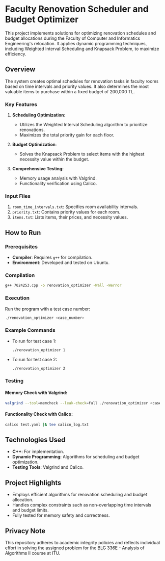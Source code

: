 
# Faculty Renovation Scheduler and Budget Optimizer

This project implements solutions for optimizing renovation schedules and budget allocations during the Faculty of Computer and Informatics Engineering's relocation. It applies dynamic programming techniques, including Weighted Interval Scheduling and Knapsack Problem, to maximize efficiency.

## Overview

The system creates optimal schedules for renovation tasks in faculty rooms based on time intervals and priority values. It also determines the most valuable items to purchase within a fixed budget of 200,000 TL.

### Key Features

1. **Scheduling Optimization**:
   - Utilizes the Weighted Interval Scheduling algorithm to prioritize renovations.
   - Maximizes the total priority gain for each floor.

2. **Budget Optimization**:
   - Solves the Knapsack Problem to select items with the highest necessity value within the budget.

3. **Comprehensive Testing**:
   - Memory usage analysis with Valgrind.
   - Functionality verification using Calico.

### Input Files

1. `room_time_intervals.txt`: Specifies room availability intervals.
2. `priority.txt`: Contains priority values for each room.
3. `items.txt`: Lists items, their prices, and necessity values.

## How to Run

### Prerequisites

- **Compiler**: Requires `g++` for compilation.
- **Environment**: Developed and tested on Ubuntu.

### Compilation

```bash
g++ 7024253.cpp -o renovation_optimizer -Wall -Werror
```

### Execution

Run the program with a test case number:

```bash
./renovation_optimizer <case_number>
```

### Example Commands

- To run for test case 1:
  ```bash
  ./renovation_optimizer 1
  ```

- To run for test case 2:
  ```bash
  ./renovation_optimizer 2
  ```

### Testing

#### Memory Check with Valgrind:

```bash
valgrind --tool=memcheck --leak-check=full ./renovation_optimizer <case_number>
```

#### Functionality Check with Calico:

```bash
calico test.yaml |& tee calico_log.txt
```

## Technologies Used

- **C++**: For implementation.
- **Dynamic Programming**: Algorithms for scheduling and budget optimization.
- **Testing Tools**: Valgrind and Calico.

## Project Highlights

- Employs efficient algorithms for renovation scheduling and budget allocation.
- Handles complex constraints such as non-overlapping time intervals and budget limits.
- Fully tested for memory safety and correctness.

## Privacy Note

This repository adheres to academic integrity policies and reflects individual effort in solving the assigned problem for the BLG 336E - Analysis of Algorithms II course at ITU.
